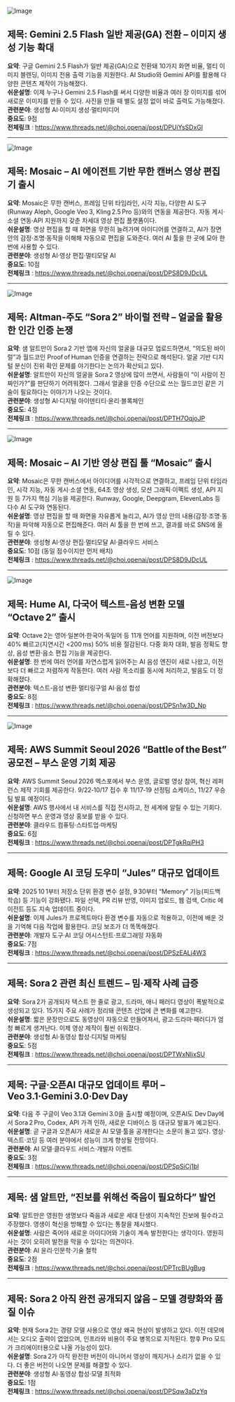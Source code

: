 ![Image](https://scontent-iad3-1.cdninstagram.com/v/t51.82787-15/560356161_17926139538112832_2910703288674216718_n.jpg?stp=dst-jpg_e35_tt6&_nc_cat=101&ccb=1-7&_nc_sid=18de74&_nc_ohc=I_RxTCNlm6AQ7kNvwEFxdE8&_nc_oc=AdlEk_PJoz_Ccaj9otYKvLFIR6n12wnEjfRZtYa2nIDWXwE9jysZhypar7y5Au_Fgqc&_nc_zt=23&_nc_ht=scontent-iad3-1.cdninstagram.com&edm=ACx9VUEEAAAA&_nc_gid=zSWOEKzjjTM_GgqpDLI6fw&oh=00_AfcjUUK80aN01apovs_KJIMPXvSPHlxds52O_NXOOgrqTw&oe=68E4C74A)

## 제목: Gemini 2.5 Flash 일반 제공(GA) 전환 – 이미지 생성 기능 확대
**요약**: 구글 Gemini 2.5 Flash가 일반 제공(GA)으로 전환돼 10가지 화면 비율, 멀티 이미지 블렌딩, 이미지 전용 출력 기능을 지원한다. AI Studio와 Gemini API를 활용해 다양한 콘텐츠 제작이 가능해졌다.  
**쉬운설명**: 이제 누구나 Gemini 2.5 Flash를 써서 다양한 비율과 여러 장 이미지를 섞어 새로운 이미지를 만들 수 있다. 사진을 만들 때 별도 설정 없이 바로 출력도 가능해졌다.  
**관련분야**: 생성형 AI·이미지 생성·멀티미디어  
**중요도**: 9점  
**전체링크** : https://www.threads.net/@choi.openai/post/DPUiYsSDxGl  

---

![Image](https://scontent-iad3-1.cdninstagram.com/v/t51.71878-15/558193881_1720092112012891_7319589962820399843_n.jpg?stp=dst-jpg_e35_tt6&_nc_cat=111&ccb=1-7&_nc_sid=18de74&_nc_ohc=k8ZTbXLjw-8Q7kNvwF-DoTz&_nc_oc=AdljpoLPBemxdTtzV4FrgUSim7LbsQMBcyeMe-t5ITZOh3r5DQ4mLrTbLF_c7-cgCUo&_nc_zt=23&_nc_ht=scontent-iad3-2.cdninstagram.com&edm=ACx9VUEEAAAA&_nc_gid=zSWOEKzjjTM_GgqpDLI6fw&oh=00_Afe49es6jDEr31CrVEYmoWrAjflsHys4Hxxq-cVB6Mp33w&oe=68E4C43C)

## 제목: Mosaic – AI 에이전트 기반 무한 캔버스 영상 편집기 출시
**요약**: Mosaic은 무한 캔버스, 프레임 단위 타임라인, 시각 지능, 다양한 AI 도구(Runway Aleph, Google Veo 3, Kling 2.5 Pro 등)와의 연동을 제공한다. 자동 게시·소셜 연동·API 지원까지 갖춘 차세대 영상 편집 플랫폼이다.  
**쉬운설명**: 영상 편집을 할 때 화면을 무한히 늘려가며 아이디어를 연결하고, AI가 장면 안의 감정·조명·동작을 이해해 자동으로 편집을 도와준다. 여러 AI 툴을 한 곳에 모아 한번에 사용할 수 있다.  
**관련분야**: 생성형 AI·영상 편집·멀티모달 AI  
**중요도**: 10점  
**전체링크** : https://www.threads.net/@choi.openai/post/DPS8D9JDcUL  

---

![Image](https://scontent-iad3-1.cdninstagram.com/v/t51.71878-15/558071533_802557902362440_3869368844414656900_n.jpg?stp=dst-jpg_e35_tt6&_nc_cat=104&ccb=1-7&_nc_sid=18de74&_nc_ohc=5thSQT9k6cQQ7kNvwHqbNAW&_nc_oc=AdmClac0VGSeVq9Pp0lNummW5PKac1Z-beptWvG_b-fvi-5eFgsgCFWrOQPXkeIqSx0&_nc_zt=23&_nc_ht=scontent-iad3-1.cdninstagram.com&edm=ACx9VUEEAAAA&_nc_gid=zSWOEKzjjTM_GgqpDLI6fw&oh=00_AffueyLFKdqSryXzHh_zuSx9m4Al9aJQZTEHp6P7w1VCRw&oe=68E4DEA7)

## 제목: Altman‑주도 “Sora 2” 바이럴 전략 – 얼굴을 활용한 인간 인증 논쟁
**요약**: 샘 알트만이 Sora 2 기반 앱에 자신의 얼굴을 대규모 업로드하면서, “의도된 바이럴”과 월드코인 Proof of Human 인증을 연결하는 전략으로 해석된다. 얼굴 기반 디지털 분신이 진위 확인 문제를 야기한다는 논의가 확산되고 있다.  
**쉬운설명**: 알트만이 자신의 얼굴을 Sora 2 영상에 많이 쓰면서, 사람들이 “이 사람이 진짜인가?”를 판단하기 어려워졌다. 그래서 얼굴을 인증 수단으로 쓰는 월드코인 같은 기술이 필요하다는 이야기가 나오는 것이다.  
**관련분야**: 생성형 AI·디지털 아이덴티티·윤리·블록체인  
**중요도**: 4점  
**전체링크** : https://www.threads.net/@choi.openai/post/DPTH7OqjoJP  

---

![Image](https://scontent-iad3-2.cdninstagram.com/v/t51.71878-15/557666807_3874359052697125_4112179630768294886_n.jpg?stp=dst-jpg_e35_tt6&_nc_cat=100&ccb=1-7&_nc_sid=18de74&_nc_ohc=G0hZcIZg_tMQ7kNvwE90G-x&_nc_oc=Adl3KWt70Xy1GrI7hd8KLCYax3ionr8tQ0j79eulVXRTPbyqohlIJ6fkNoXClZZoWuU&_nc_zt=23&_nc_ht=scontent-iad3-2.cdninstagram.com&edm=ACx9VUEEAAAA&_nc_gid=zSWOEKzjjTM_GgqpDLI6fw&oh=00_AffDzVkT-lfjIr7_tnv_xYhyhzXsFX5I6GXDZJzbuUUoUw&oe=68E4CA16)

## 제목: Mosaic – AI 기반 영상 편집 툴 “Mosaic” 출시
**요약**: Mosaic은 무한 캔버스에서 아이디어를 시각적으로 연결하고, 프레임 단위 타임라인, 시각 지능, 자동 게시·소셜 연동, 64초 영상 생성, 모션 그래픽·이펙트 생성, API 지원 등 7가지 핵심 기능을 제공한다. Runway, Google, Deepgram, ElevenLabs 등 다수 AI 도구와 연동된다.  
**쉬운설명**: 영상 편집을 할 때 화면을 자유롭게 늘리고, AI가 영상 안의 내용(감정·조명·동작)을 파악해 자동으로 편집해준다. 여러 AI 툴을 한 번에 쓰고, 결과를 바로 SNS에 올릴 수 있다.  
**관련분야**: 생성형 AI·영상 편집·멀티모달 AI·클라우드 서비스  
**중요도**: 10점 (동일 점수이지만 먼저 배치)  
**전체링크** : https://www.threads.net/@choi.openai/post/DPS8D9JDcUL  

---

![Image](https://scontent-iad3-1.cdninstagram.com/v/t51.71878-15/558200455_1318333886497332_4383512218235570328_n.jpg?stp=dst-jpg_e35_tt6&_nc_cat=108&ccb=1-7&_nc_sid=18de74&_nc_ohc=CfJdsHLj68sQ7kNvwGkR0E1&_nc_oc=AdkQBDkrAQsSlR_JJGzJ5vZMzRzYmNG6KtLgB2rIKZ5W3hwg7KYDCFL1ZvgKvlSuTzs&_nc_zt=23&_nc_ht=scontent-iad3-2.cdninstagram.com&edm=ACx9VUEEAAAA&_nc_gid=zSWOEKzjjTM_GgqpDLI6fw&oh=00_Afez7yk6VNKnBASZiqabTK7zGyTZlQhQ1uZE4Gwbl8R06g&oe=68E4E2DA)

## 제목: Hume AI, 다국어 텍스트‑음성 변환 모델 “Octave 2” 출시
**요약**: Octave 2는 영어·일본어·한국어·독일어 등 11개 언어를 지원하며, 이전 버전보다 40% 빠르고(지연시간 <200 ms) 50% 비용 절감된다. 다중 화자 대화, 발음 정확도 향상, 음성 변환·음소 편집 기능을 제공한다.  
**쉬운설명**: 한 번에 여러 언어를 자연스럽게 읽어주는 AI 음성 엔진이 새로 나왔고, 이전보다 더 빠르고 저렴하게 작동한다. 여러 사람 목소리를 동시에 처리하고, 발음도 더 정확해졌다.  
**관련분야**: 텍스트‑음성 변환·멀티링구얼 AI·음성 합성  
**중요도**: 8점  
**전체링크** : https://www.threads.net/@choi.openai/post/DPSn1w3D_Np  

---

![Image](https://scontent-iad3-1.cdninstagram.com/v/t51.71878-15/559420666_17926076016112832_2057279971643932075_n.jpg?stp=dst-jpg_e35_tt6&_nc_cat=107&ccb=1-7&_nc_sid=18de74&_nc_ohc=57nTCDamsD0Q7kNvwF--UdE&_nc_oc=AdnSs8DCl1lnOdDUgOO4Q5gwzO_8ZBNgCsnEXmlc6d05xe_1Cc-Rc811tOr7m-53pwI&_nc_zt=23&_nc_ht=scontent-iad3-1.cdninstagram.com&edm=ACx9VUEEAAAA&_nc_gid=zSWOEKzjjTM_GgqpDLI6fw&oh=00_AfdlC5PbjmK3RbIK0I30MC28eo14izgfu0armENniI7HOQ&oe=68E4D191)

## 제목: AWS Summit Seoul 2026 “Battle of the Best” 공모전 – 부스 운영 기회 제공
**요약**: AWS Summit Seoul 2026 엑스포에서 부스 운영, 글로벌 영상 참여, 혁신 레퍼런스 제작 기회를 제공한다. 9/22‑10/17 접수 후 11/17‑19 선정팀 쇼케이스, 11/27 우승팀 발표 예정이다.  
**쉬운설명**: AWS 행사에서 내 서비스를 직접 전시하고, 전 세계에 알릴 수 있는 기회다. 신청하면 부스 운영과 영상 홍보를 받을 수 있다.  
**관련분야**: 클라우드 컴퓨팅·스타트업·마케팅  
**중요도**: 6점  
**전체링크** : https://www.threads.net/@choi.openai/post/DPTgkRqjPH3  

---

## 제목: Google AI 코딩 도우미 “Jules” 대규모 업데이트
**요약**: 2025 10 1부터 저장소 단위 환경 변수 설정, 9 30부터 “Memory” 기능(피드백 학습) 등 기능이 강화됐다. 파일 선택, PR 리뷰 반영, 이미지 업로드, 웹 검색, Critic 에이전트 등도 지속 업데이트 중이다.  
**쉬운설명**: 이제 Jules가 프로젝트마다 환경 변수를 자동으로 적용하고, 이전에 배운 것을 기억해 다음 작업에 활용한다. 코딩 보조가 더 똑똑해졌다.  
**관련분야**: 개발자 도구·AI 코딩 어시스턴트·프로그래밍 자동화  
**중요도**: 7점  
**전체링크** : https://www.threads.net/@choi.openai/post/DPSzEALj4W3  

---

## 제목: Sora 2 관련 최신 트렌드 – 밈·제작 사례 급증
**요약**: Sora 2가 공개되자 텍스트 한 줄로 광고, 드라마, 애니 패러디 영상이 폭발적으로 생성되고 있다. 15가지 주요 사례가 정리돼 콘텐츠 산업에 큰 변화를 예고한다.  
**쉬운설명**: 짧은 문장만으로도 동영상이 자동으로 만들어져서, 광고·드라마·패러디가 엄청 빠르게 생겨난다. 이제 영상 제작이 훨씬 쉬워졌다.  
**관련분야**: 생성형 AI·동영상 합성·디지털 마케팅  
**중요도**: 5점  
**전체링크** : https://www.threads.net/@choi.openai/post/DPTWxNIjxSU  

---

## 제목: 구글·오픈AI 대규모 업데이트 루머 – Veo 3.1·Gemini 3.0·Dev Day
**요약**: 다음 주 구글이 Veo 3.1과 Gemini 3.0을 출시할 예정이며, 오픈AI도 Dev Day에서 Sora 2 Pro, Codex, API 가격 인하, 새로운 디바이스 등 대규모 발표가 예고된다.  
**쉬운설명**: 곧 구글과 오픈AI가 새로운 AI 모델·툴을 공개한다는 소문이 돌고 있다. 영상·텍스트·코딩 등 여러 분야에서 성능이 크게 향상될 전망이다.  
**관련분야**: AI 모델·클라우드 서비스·개발자 이벤트  
**중요도**: 3점  
**전체링크** : https://www.threads.net/@choi.openai/post/DPSpSiCj1bl  

---

## 제목: 샘 알트만, “진보를 위해선 죽음이 필요하다” 발언
**요약**: 알트만은 영원한 생명보다 죽음과 새로운 세대 탄생이 지속적인 진보에 필수라고 주장했다. 영생이 혁신을 방해할 수 있다는 통찰을 제시했다.  
**쉬운설명**: 사람은 죽어야 새로운 아이디어와 기술이 계속 발전한다는 생각이다. 영원히 사는 것이 오히려 발전을 막을 수 있다는 의견이다.  
**관련분야**: AI 윤리·인문학·기술 철학  
**중요도**: 2점  
**전체링크** : https://www.threads.net/@choi.openai/post/DPTrcBUgBug  

---

## 제목: Sora 2 아직 완전 공개되지 않음 – 모델 경량화와 품질 이슈
**요약**: 현재 Sora 2는 경량 모델 사용으로 영상 왜곡 현상이 발생하고 있다. 이전 데모에서는 오디오 출력이 없었으며, 인프라와 비용이 주요 병목으로 지적된다. 향후 Pro 모드가 크리에이터용으로 나올 가능성이 있다.  
**쉬운설명**: Sora 2가 아직 완전한 버전이 아니어서 영상이 깨지거나 소리가 없을 수 있다. 더 좋은 버전이 나오면 문제를 해결할 수 있다.  
**관련분야**: 생성형 AI·동영상 합성·모델 최적화  
**중요도**: 1점  
**전체링크** : https://www.threads.net/@choi.openai/post/DPSqw3aDzYq  